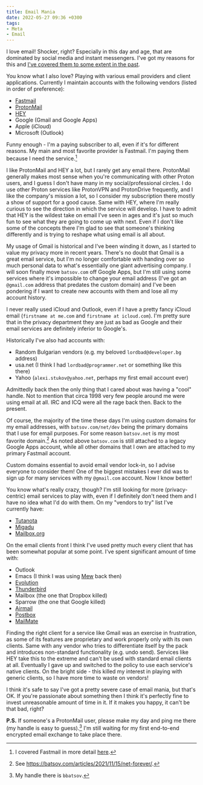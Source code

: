 ```yaml
---
title: Email Mania
date: 2022-05-27 09:36 +0300
tags:
- Meta
- Email
---
```


I love email! Shocker, right? Especially in this day and age, that are
dominated by social media and instant messengers. I've got my reasons
for this and [I've covered them to some extent in the past](https://batsov.com/articles/2021/08/06/getting-in-touch/).

You know what I also love? Playing with various email providers and client applications. Currently I maintain accounts with the following vendors (listed in order of preference):

- [Fastmail](https://ref.fm/u26676944)
- [ProtonMail](https://proton.me/mail)
- [HEY](https://hey.com)
- Google (Gmail and Google Apps)
- Apple (iCloud)
- Microsoft (Outlook)

Funny enough - I'm a paying subscriber to all, even if it's for different reasons.
My main and most favorite provider is Fastmail. I'm paying them because I need the service.[^1]

I like ProtonMail and HEY a lot, but I rarely get any email there. ProtonMail generally makes most sense when you're communicating with other Proton users, and I guess I don't have many in my social/professional circles. I do use other Proton services like ProtonVPN and ProtonDrive frequently, and I like the company's mission a lot, so I consider my subscription there mostly a show of support for a good cause. Same with HEY, where I'm really curious to see the direction in which the service will develop. I have to admit that HEY is the wildest take on email I've seen in ages and it's just so much fun to see what they are going to come up with next. Even if I don't like some of the concepts there I'm glad to see that someone's thinking differently and is trying to reshape what using email is all about.

My usage of Gmail is historical and I've been winding it down, as I started to value my privacy more in recent years. There's no doubt that Gmail is a great email service, but I'm no longer comfortable with handing over so much personal data to what's essentially one giant advertising company. I will soon finally move `batsov.com` off Google Apps, but I'm still using some services where it's impossible to change your email address (I've got an `@gmail.com` address that predates the custom domain) and I've been pondering if I want to create new accounts with them and lose all my account history.

I never really used iCloud and Outlook, even if I have a pretty fancy iCloud email (`firstname at me.com` and `firstname at icloud.com`). I'm pretty sure that in the privacy department they are just as bad as Google and their email services are definitely inferior to Google's.

Historically I've also had accounts with:

- Random Bulgarian vendors (e.g. my beloved `lordbad@developer.bg` address)
- usa.net (I think I had `lordbad@programmer.net` or something like this there)
- Yahoo (`alexi.stukov@yahoo.net`, perhaps my first email account ever)

Admittedly back then the only thing that I cared about was having a "cool" handle. Not to mention that circa 1998 very few people around me were using email at all. IRC and ICQ were all the rage back then. Back to the present.

Of course, the majority of the time these days I'm using custom domains for my email addresses, with `batsov.com/net/dev` being the primary domains that I use for email purposes. For some reason `batsov.net` is my most favorite domain.[^2] As noted above `batsov.com` is still attached to a legacy Google Apps account, while all other domains that I own are attached to my primary Fastmail account.

Custom domains essential to avoid email vendor lock-in, so I advise everyone to consider them! One of the biggest mistakes I ever did was to sign up for many services with my `@gmail.com` account. Now I know better!

You know what's really crazy, though? I'm still looking for more (privacy-centric) email services to play with, even if I definitely don't need them and I have no idea what I'd do with them. On my "vendors to try" list I've currently have:

- [Tutanota](https://tutanota.com/)
- [Migadu](https://www.migadu.com/)
- [Mailbox.org](https://mailbox.org/en/)

On the email clients front I think I've used pretty much every client that has been somewhat popular at some point. I've spent significant amount of time with:

- Outlook
- Emacs (I think I was using [Mew](https://www.mew.org/en/) back then)
- [Evolution](https://help.gnome.org/users/evolution/stable/)
- [Thunderbird](https://www.thunderbird.net/en-US/)
- Mailbox (the one that Dropbox killed)
- Sparrow (the one that Google killed)
- [Airmail](https://airmailapp.com/)
- [Postbox](https://www.postbox-inc.com/)
- [MailMate](https://freron.com/)

Finding the right client for a service like Gmail was an exercise in frustration,
as some of its features are proprietary and work properly only with its own clients.
Same with any vendor who tries to differentiate itself by the pack and introduces non-standard functionality (e.g. undo send). Services like HEY take this to the extreme and can't be used with standard email clients at all.
Eventually I gave up and switched to the policy to use each service's native clients. On the bright side - this killed my interest in playing with generic clients, so I have more time to waste on vendors!

I think it's safe to say I've got a pretty severe case of email mania, but that's OK. If you're passionate about something then I think it's perfectly fine to invest unreasonable amount of time in it. If it makes you happy, it can't be that bad, right?

[^1]: I covered Fastmail in more detail [here](https://metaredux.com/posts/2021/07/31/hasta-la-vista-gmail.html).
[^2]: See <https://batsov.com/articles/2021/11/15/net-forever/>.

**P.S.** If someone's a ProtonMail user, please make my day and ping me there (my handle is easy to guess).[^3] I'm still waiting for my first end-to-end encrypted email exchange to take place there.

[^3]: My handle there is `bbatsov`.
